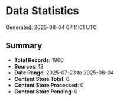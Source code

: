 # Data Statistics

Generated: 2025-08-04 07:11:01 UTC

## Summary

- **Total Records**: 1960
- **Sources**: 13
- **Date Range**: 2025-07-23 to 2025-08-04
- **Content Store Total**: 0
- **Content Store Processed**: 0
- **Content Store Pending**: 0
